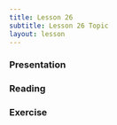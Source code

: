 ```yaml
---
title: Lesson 26
subtitle: Lesson 26 Topic
layout: lesson
---
```


<h3>Presentation</h3>
<h3>Reading</h3>
<h3>Exercise</h3>

